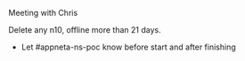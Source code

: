 Meeting with Chris

Delete any n10, offline more than 21 days.

- Let #appneta-ns-poc know before start and after finishing
